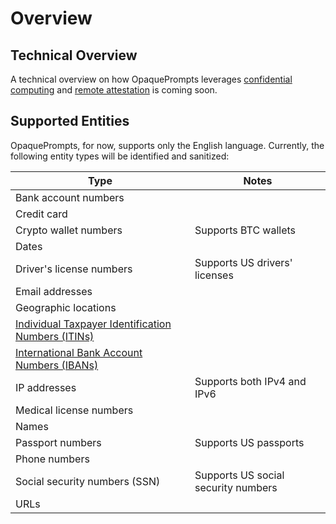 # Overview

## Technical Overview

A technical overview on how OpaquePrompts leverages [confidential computing](https://en.wikipedia.org/wiki/Confidential_computing) and [remote attestation](https://www.redhat.com/en/blog/attestation-confidential-computing) is coming soon.

## Supported Entities

OpaquePrompts, for now, supports only the English language. Currently, the following entity types will be identified and sanitized:

| **Type**                                                                                                                        | **Notes**                           |
|---------------------------------------------------------------------------------------------------------------------------------|-------------------------------------|
| Bank account numbers                                                                                                            |                                     |
| Credit card                                                                                                                     |                                     |
| Crypto wallet numbers                                                                                                           | Supports BTC wallets                |
| Dates                                                                                                                           |                                     |
| Driver's license numbers                                                                                                        | Supports US drivers' licenses       |
| Email addresses                                                                                                                 |                                     |
| Geographic locations                                                                                                            |                                     |
| [Individual Taxpayer Identification Numbers (ITINs)](https://www.irs.gov/individuals/individual-taxpayer-identification-number) |                                     |
| [International Bank Account Numbers (IBANs)](https://n26.com/en-eu/iban-number)                                            |                                     |
| IP addresses                                                                                                                    | Supports both IPv4 and IPv6         |
| Medical license numbers                                                                                                         |                                     |
| Names                                                                                                                           |                                     |
| Passport numbers                                                                                                                | Supports US passports               |
| Phone numbers                                                                                                                   |                                     |
| Social security numbers (SSN)                                                                                                   | Supports US social security numbers |
| URLs                                                                                                                            |                                     |
